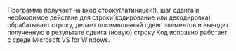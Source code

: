 Программа получает на вход строку(латиницей!), шаг сдвига и необходимое действие для строки(кодирование или декодировка), обрабатывает строку, делает посимвольный сдвиг элементов и выводит полученную в результате сдвига (новую) строку
Код исправно работает с среде Microsoft VS for Windows. 
